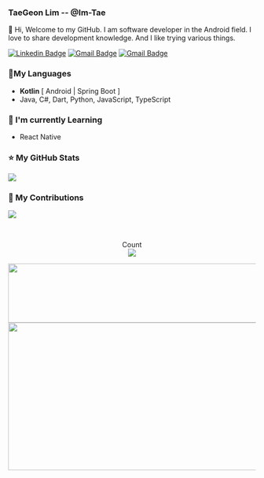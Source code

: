 ### TaeGeon Lim -- @Im-Tae

👋 Hi, Welcome to my GitHub. I am software developer in the Android field. I love to share development knowledge. And I like trying various things.

[![Linkedin Badge](https://img.shields.io/badge/-LinkedIn-blue?style=flat-square&logo=Linkedin&logoColor=white&link=https://www.linkedin.com/in/limtaegeon)](https://www.linkedin.com/in/limtaegeon) [![Gmail Badge](https://img.shields.io/badge/-Gmail-d14836?style=flat-square&logo=Gmail&logoColor=white&link=mailto:itggood2420@gmail.com)](mailto:itggood2420@gmail.com) [![Gmail Badge](https://img.shields.io/badge/-Blog-000000)](https://imleaf.tistory.com/) 



### 📑My Languages



- **Kotlin** [ Android | Spring Boot ]
- Java, C#, Dart, Python, JavaScript, TypeScript



### 📕 I'm currently Learning



- React Native



### ⭐ My GitHub Stats

[![](https://github-readme-stats.vercel.app/api?username=Im-Tae&count_private=true&show_icons=true&hide_border=true)]((https://github.com/Im-Tae))



### 🌱 My Contributions

![](https://ghchart.rshah.org/Im-Tae)



</br>

<p align="center"> 
  Count<br>
  <img src="https://profile-counter.glitch.me/Im-Tae/count.svg" />
</p>



<a href="https://github.com/devxb/gitanimals">
  <img
    src="https://render.gitanimals.org/lines/Im-Tae?pet-id=586073187362893545"
    width="600"
    height="120"
  />
</a>

<a href="https://github.com/devxb/gitanimals">
<img
  src="https://render.gitanimals.org/farms/Im-Tae?pet-id=586073187362893545"
  width="600"
  height="300"
/>
</a>
